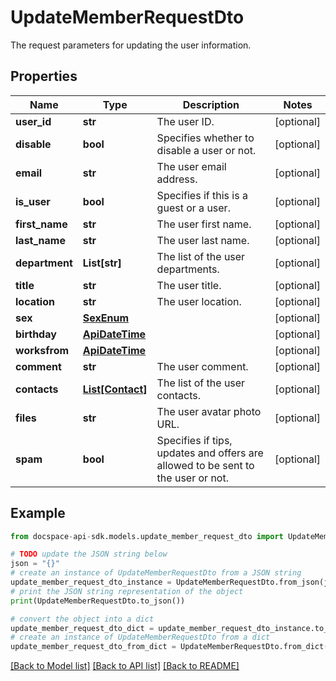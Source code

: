 # UpdateMemberRequestDto
The request parameters for updating the user information.

## Properties

Name | Type | Description | Notes
------------ | ------------- | ------------- | -------------
**user_id** | **str** | The user ID. | [optional] 
**disable** | **bool** | Specifies whether to disable a user or not. | [optional] 
**email** | **str** | The user email address. | [optional] 
**is_user** | **bool** | Specifies if this is a guest or a user. | [optional] 
**first_name** | **str** | The user first name. | [optional] 
**last_name** | **str** | The user last name. | [optional] 
**department** | **List[str]** | The list of the user departments. | [optional] 
**title** | **str** | The user title. | [optional] 
**location** | **str** | The user location. | [optional] 
**sex** | [**SexEnum**](SexEnum.md) |  | [optional] 
**birthday** | [**ApiDateTime**](ApiDateTime.md) |  | [optional] 
**worksfrom** | [**ApiDateTime**](ApiDateTime.md) |  | [optional] 
**comment** | **str** | The user comment. | [optional] 
**contacts** | [**List[Contact]**](Contact.md) | The list of the user contacts. | [optional] 
**files** | **str** | The user avatar photo URL. | [optional] 
**spam** | **bool** | Specifies if tips, updates and offers are allowed to be sent to the user or not. | [optional] 

## Example

```python
from docspace-api-sdk.models.update_member_request_dto import UpdateMemberRequestDto

# TODO update the JSON string below
json = "{}"
# create an instance of UpdateMemberRequestDto from a JSON string
update_member_request_dto_instance = UpdateMemberRequestDto.from_json(json)
# print the JSON string representation of the object
print(UpdateMemberRequestDto.to_json())

# convert the object into a dict
update_member_request_dto_dict = update_member_request_dto_instance.to_dict()
# create an instance of UpdateMemberRequestDto from a dict
update_member_request_dto_from_dict = UpdateMemberRequestDto.from_dict(update_member_request_dto_dict)
```
[[Back to Model list]](../README.md#documentation-for-models) [[Back to API list]](../README.md#documentation-for-api-endpoints) [[Back to README]](../README.md)


